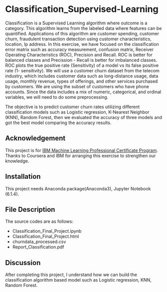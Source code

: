 # Classification_Supervised-Learning

Classification is a Supervised Learning algorithm where outcome is a category. This algorithm learns from the labeled data where features can be quantified. Applications of this algorithm are customer spending, customer churn, fraudulent transaction detection using customer characteristics, location, Ip address. In this exercise, we have focused on the classification error matrix such as accuracy measurement, confusion matrix, Receiver Operating Characteristics (ROC), Precision and Recall. ROC is better for balanced classes and Precission - Recall is better for imbalanced classes. ROC plots the true positive rate (Sensitivity) of a model vs its false positive rate (1- sensitivity). 
We will use a customer churn dataset from the telecom industry, which includes customer data such as long-distance usage, data usage, monthly revenue, types of offerings, and other services purchased by customers. We are using the subset of customers who have phone accounts. Since the data includes a mix of numeric, categorical, and ordinal variables, we will need to do some preprocessing. 

The objective is to predict customer churn rates utilizing different classification models such as Logistic regression, K-Nearest Neighbor (KNN), Random Forest, then we evaluated the accuracy of three models and got the best model comparing the accuracy results.


## Acknowledgement
This project is for [IBM Machine Learning Professional Certificate Program](https://www.coursera.org/professional-certificates/ibm-machine-learning?).
Thanks to Coursera and IBM for arranging this exercise to strengthen our knowledge. 
## Installation
This project needs Anaconda package(Anaconda3), Jupyter Notebook (6.1.4).

## File Description
The source codes are as follows:
- Classification_Final_Project.ipynb
- Classification_Final_Project.html
- churndata_processed.csv
- Report_Classification.pdf

## Discussion
After completing this project, I understand how we can build the classification algorithm based model such as Logistic regression, KNN, Random Forest.
